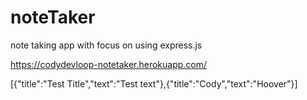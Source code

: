 # noteTaker
note taking app  with focus on using express.js

https://codydevloop-notetaker.herokuapp.com/

[{"title":"Test Title","text":"Test text"},{"title":"Cody","text":"Hoover"}]
